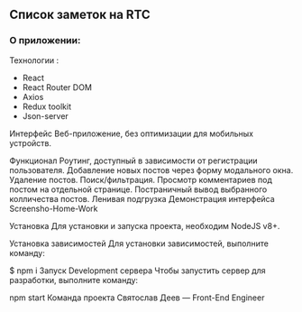## Список заметок на RTC

### О приложении:
Технологии :
- React
- React Router DOM
- Axios
- Redux toolkit
- Json-server

Интерфейс
Веб-приложение, без оптимизации для мобильных устройств.

Функционал
Роутинг, доступный в зависимости от регистрации пользователя.
Добавление новых постов через форму модального окна.
Удаление постов.
Поиск/фильтрация.
Просмотр комментариев под постом на отдельной странице.
Постраничный вывод выбранного колличества постов.
Ленивая подгрузка
Демонстрация интерфейса
Screensho-Home-Work

Установка
Для установки и запуска проекта, необходим NodeJS v8+.

Установка зависимостей
Для установки зависимостей, выполните команду:

$ npm i
Запуск Development сервера
Чтобы запустить сервер для разработки, выполните команду:

npm start
Команда проекта
Святослав Деев — Front-End Engineer

